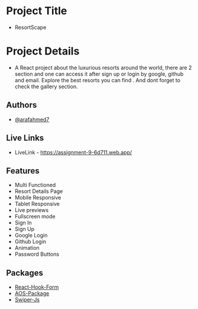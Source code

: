 # Project Title
- ResortScape

# Project Details
- A React project about the luxurious resorts around the world, there are 2 section and one can access it after sign up or login by google, github and email. Explore the best resorts you can find . And dont forget to check the gallery section.  



## Authors

- [@arafahmed7](https://github.com/araf7-7)

## Live Links
- LiveLink - https://assignment-9-6d711.web.app/

## Features

- Multi Functioned
- Resort Details Page
- Mobile Responsive
- Tablet Responsive
- Live previews
- Fullscreen mode
- Sign In
- Sign Up 
- Google Login
- Github Login 
- Animation 
- Password Buttons
## Packages

 - [React-Hook-Form](https://react-hook-form.com/)
 - [AOS-Package](https://www.npmjs.com/package/aos)
 - [Swiper-Js](https://swiperjs.com/)

